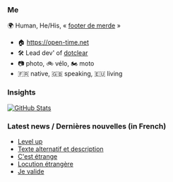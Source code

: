 ### Me

🌍 Human, He/His, « [footer de merde](https://open-time.net/post/2013/07/17/La-veritable-histoire-du-Footer-de-merde-) » 
* 🏠 https://open-time.net 
* 🛠️ Lead dev' of [dotclear](https://git.dotclear.org/dev/dotclear)
* 📷 photo, 🚲 vélo, 🏍️ moto 
* 🇫🇷 native, 🇬🇧 speaking, 🇪🇺 living

### Insights

[![GitHub Stats](https://github-readme-stats-sigma-five.vercel.app/api?username=franck-paul)](https://github.com/franck-paul)

### Latest news / Dernières nouvelles (in French)

<!-- BLOG-POST-LIST:START -->
- [Level up](https://open-time.net/post/2025/03/27/Level-up)
- [Texte alternatif et description](https://open-time.net/post/2025/03/26/Texte-alternatif-et-description)
- [C&#39;est étrange](https://open-time.net/post/2025/03/25/C-est-etrange)
- [Locution étrangère](https://open-time.net/post/2025/03/24/Locution-etrangere)
- [Je valide](https://open-time.net/post/2025/03/23/Je-valide)
<!-- BLOG-POST-LIST:END -->
